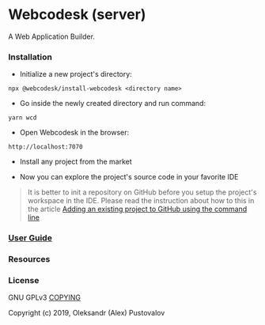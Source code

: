 # Webcodesk (server)

A Web Application Builder.

### Installation

* Initialize a new project's directory:

```
npx @webcodesk/install-webcodesk <directory name>
```

* Go inside the newly created directory and run command:

```
yarn wcd
```

* Open Webcodesk in the browser:

```
http://localhost:7070
```

* Install any project from the market

* Now you can explore the project's source code in your favorite IDE

> It is better to init a repository on GitHub before you setup the project's workspace in the IDE. 
> Please read the instruction about how to this in the article
> [Adding an existing project to GitHub using the command line](https://help.github.com/en/github/importing-your-projects-to-github/adding-an-existing-project-to-github-using-the-command-line)

### [User Guide](docs/README.md)

### Resources



### License

GNU GPLv3 [COPYING](COPYING.txt)

Copyright (c) 2019, Oleksandr (Alex) Pustovalov
